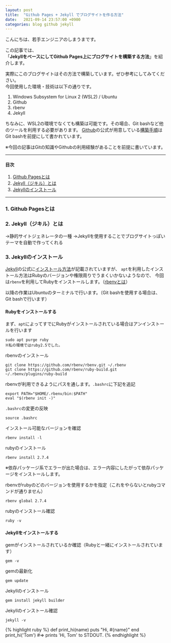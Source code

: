 ```yaml
---
layout: post
title:  "Github Pages + Jekyll でブログサイトを作る方法"
date:   2021-09-14 23:57:00 +0900
categories: blog github jekyll
---
```

こんにちは、若手エンジニアのしまうまです。

この記事では、<br>
「__JekyllをベースにしてGithub Pages上にブログサイトを構築する方法__」を紹介します。

実際にこのブログサイトはその方法で構築しています。ぜひ参考にしてみてください。<br>
今回使用した環境・技術は以下の通りです。
1. Windows Subsystem for Linux 2 (WSL2) / Ubuntu
2. Github
3. rbenv
4. Jekyll

ちなみに、WSL2の環境でなくても構築は可能です。その場合、Git bashなど他のツールを利用する必要があります。
[Github][github-docs]の公式が用意している[構築手順][jekyll-by-git-bash-github]はGit bashを前提にして書かれています。

※今回の記事はGitの知識やGithubの利用経験があることを前提に書いています。

---

#### 目次
1. [Github Pagesとは](#about-github-pages)
2. [Jekyll（ジキル）とは](#about-jekyll)
3. [Jekyllのインストール](#install-jekyll)

---

<a id="about-github-pages"></a>
### 1. __Github Pagesとは__

<a id="about-jekyll"></a>
### 2. __Jekyll（ジキル）とは__
→静的サイトジェネレータの一種
→Jekyllを使用することでブログサイトっぽいテーマを自動で作ってくれる

<a id="install-jekyll"></a>
### 3. __Jekyllのインストール__

[Jekyll][jekyll-docs]の公式に[インストール方法][jekyll-install]が記載されていますが、
`apt`を利用したインストール方法はRubyのバージョンや権限周りでうまくいかないようなので、
今回は`rbenv`を利用してRubyをインストールします。（[rbenvとは][rbenv-techacademy]）

以降の作業はUbuntuのターミナルで行います。（Git bashを使用する場合は、Git bashで行います）

#### __Rubyをインストールする__

まず、`apt`によってすでにRubyがインストールされている場合はアンインストールを行います

```
sudo apt purge ruby
※私の環境ではruby2.5でした。
```

rbenvのインストール
```
git clone https://github.com/rbenv/rbenv.git ~/.rbenv
git clone https://github.com/rbenv/ruby-build.git ~/.rbenv/plugins/ruby-build
```

rbenvが利用できるようにパスを通します。`.bashrc`に下記を追記
```
export PATH="$HOME/.rbenv/bin:$PATH"
eval "$(rbenv init -)"
```

`.bashrc`の変更の反映
```
source .bashrc
```

インストール可能なバージョンを確認
```
rbenv install -l
```

rubyのインストール
```
rbenv install 2.7.4
```
※依存パッケージ系でエラーが出た場合は、エラー内容にしたがって依存パッケージをインストールします。

rbenvがrubyのどのバージョンを使用するかを指定（これをやらないとrubyコマンドが通りません）
```
rbenv global 2.7.4
```

rubyのインストール確認
```
ruby -v
```

#### __Jekyllをインストールする__

gemがインストールされているか確認（Rubyと一緒にインストールされています）
```
gem -v
```

gemの最新化
```
gem update
```

Jekyllのインストール
```
gem install jekyll builder
```

Jekyllのインストール確認
```
jekyll -v
```




{% highlight ruby %}
def print_hi(name)
  puts "Hi, #{name}"
end
print_hi('Tom')
#=> prints 'Hi, Tom' to STDOUT.
{% endhighlight %}

[github-docs]: https://docs.github.com/ja
[jekyll-by-git-bash-github]: https://docs.github.com/ja/pages/setting-up-a-github-pages-site-with-jekyll/creating-a-github-pages-site-with-jekyll
[jekyll-install]: https://jekyllrb.com/docs/installation/windows/
[jekyll-docs]: https://jekyllrb.com/docs/home
[rbenv-techacademy]: https://techacademy.jp/magazine/21534
